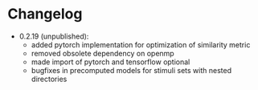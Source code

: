# Changelog

* 0.2.19 (unpublished):
  * added pytorch implementation for optimization of similarity metric
  * removed obsolete dependency on openmp
  * made import of pytorch and tensorflow optional
  * bugfixes in precomputed models for stimuli sets with nested directories
